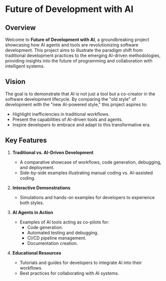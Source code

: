 # Future of Development with AI

## Overview

Welcome to **Future of Development with AI**, a groundbreaking project showcasing how AI agents and tools are
revolutionizing software development. This project aims to illustrate the paradigm shift from traditional development
practices to the emerging AI-driven methodologies, providing insights into the future of programming and collaboration
with intelligent systems.

## Vision

The goal is to demonstrate that AI is not just a tool but a co-creator in the software development lifecycle. By
comparing the "old style" of development with the "new AI-powered style," this project aspires to:

- Highlight inefficiencies in traditional workflows.
- Present the capabilities of AI-driven tools and agents.
- Inspire developers to embrace and adapt to this transformative era.

## Key Features

1. **Traditional vs. AI-Driven Development**
    - A comparative showcase of workflows, code generation, debugging, and deployment.
    - Side-by-side examples illustrating manual coding vs. AI-assisted coding.

2. **Interactive Demonstrations**
    - Simulations and hands-on examples for developers to experience both styles.

3. **AI Agents in Action**
    - Examples of AI tools acting as co-pilots for:
        - Code generation.
        - Automated testing and debugging.
        - CI/CD pipeline management.
        - Documentation creation.

4. **Educational Resources**
    - Tutorials and guides for developers to integrate AI into their workflows.
    - Best practices for collaborating with AI systems.